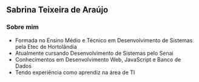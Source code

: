 ## Sabrina Teixeira de Araújo

### Sobre mim
- Formada no Ensino Médio e Técnico em Desenvolvimento de Sistemas pela Etec de Hortolândia
- Atualmente cursando Desenvolvimento de Sistemas pelo Senai
- Conhecimentos em Desenvolvimento Web, JavaScript e Banco de Dados
- Tendo experiência como aprendiz na área de TI

